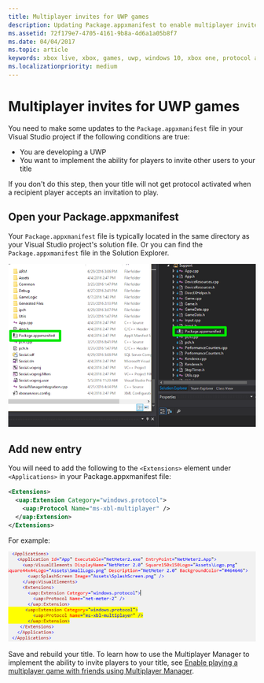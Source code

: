 ```yaml
---
title: Multiplayer invites for UWP games
description: Updating Package.appxmanifest to enable multiplayer invites for UWP games.
ms.assetid: 72f179e7-4705-4161-9b8a-4d6a1a05b8f7
ms.date: 04/04/2017
ms.topic: article
keywords: xbox live, xbox, games, uwp, windows 10, xbox one, protocol activation, multiplayer
ms.localizationpriority: medium
---
```


# Multiplayer invites for UWP games

You need to make some updates to the `Package.appxmanifest` file in your Visual Studio project if the following conditions are true:
- You are developing a UWP
- You want to implement the ability for players to invite other users to your title

If you don't do this step, then your title will not get protocol activated when a recipient player accepts an invitation to play.


## Open your Package.appxmanifest

Your `Package.appxmanifest` file is typically located in the same directory as your Visual Studio project's solution file.
Or you can find the `Package.appxmanifest` file in the Solution Explorer.

![Package.appxmanifest in Solution Explorer and File Explorer screenshot](live-multiplayer-invite-uwp-images/multiplayer_open_appxmanifest.png)


## Add new entry

You will need to add the following to the ```<Extensions>``` element under ```<Applications>``` in your Package.appxmanifest file:

```xml
<Extensions>
  <uap:Extension Category="windows.protocol">
    <uap:Protocol Name="ms-xbl-multiplayer" />
  </uap:Extension>
</Extensions>
```

For example:

![Highlighted changes to Package.appxmanifest markup](live-multiplayer-invite-uwp-images/multiplayer_appxmanifest_changes.png)

Save and rebuild your title.
To learn how to use the Multiplayer Manager to implement the ability to invite players to your title, see [Enable playing a multiplayer game with friends using Multiplayer Manager](../../mpm/how-to/live-play-multiplayer-with-friends.md).
